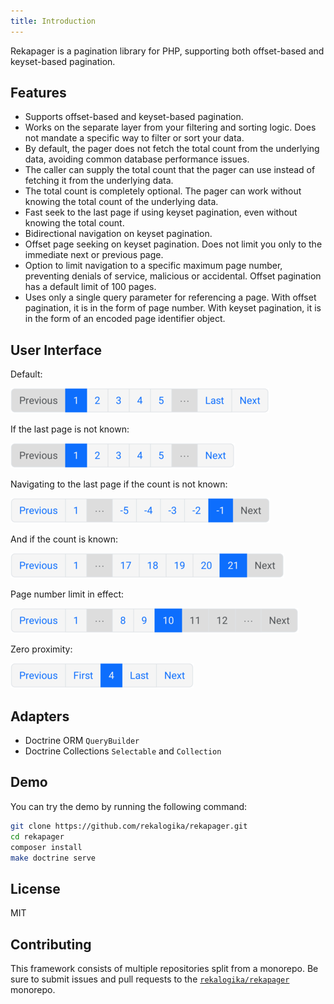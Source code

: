 ```yaml
---
title: Introduction
---
```


Rekapager is a pagination library for PHP, supporting both offset-based and
keyset-based pagination.

## Features

* Supports offset-based and keyset-based pagination.
* Works on the separate layer from your filtering and sorting logic. Does not
  mandate a specific way to filter or sort your data.
* By default, the pager does not fetch the total count from the underlying data,
  avoiding common database performance issues.
* The caller can supply the total count that the pager can use instead of
  fetching it from the underlying data.
* The total count is completely optional. The pager can work without knowing the
  total count of the underlying data.
* Fast seek to the last page if using keyset pagination, even without knowing
  the total count.
* Bidirectional navigation on keyset pagination.
* Offset page seeking on keyset pagination. Does not limit you only to the
  immediate next or previous page.
* Option to limit navigation to a specific maximum page number, preventing
  denials of service, malicious or accidental. Offset pagination has a default
  limit of 100 pages.
* Uses only a single query parameter for referencing a page. With offset
  pagination, it is in the form of page number. With keyset pagination, it is in
  the form of an encoded page identifier object.

## User Interface

Default:

![Pager](/rekapager/default.png)

If the last page is not known:

![Pager](/rekapager/unknown-last.png)

Navigating to the last page if the count is not known:

![Pager](/rekapager/last-without-count.png)

And if the count is known:

![Pager](/rekapager/last-with-count.png)

Page number limit in effect:

![Pager](/rekapager/limit.png)

Zero proximity:

![Pager](/rekapager/zero-proximity.png)

## Adapters

* Doctrine ORM `QueryBuilder`
* Doctrine Collections `Selectable` and `Collection`

## Demo

You can try the demo by running the following command:

```bash
git clone https://github.com/rekalogika/rekapager.git
cd rekapager
composer install
make doctrine serve
```

## License

MIT

## Contributing

This framework consists of multiple repositories split from a monorepo. Be
sure to submit issues and pull requests to the
[`rekalogika/rekapager`](https://github.com/rekalogika/rekapager) monorepo.